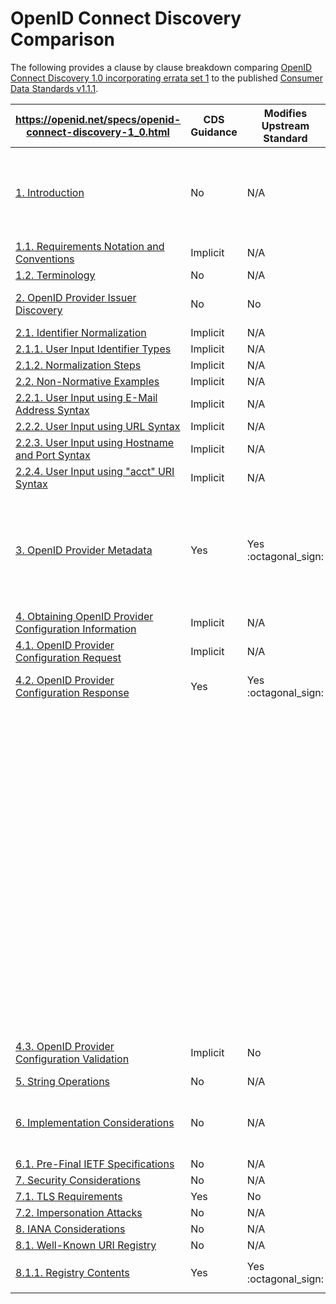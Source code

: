 
# OpenID Connect Discovery Comparison

The following provides a clause by clause breakdown comparing [OpenID Connect Discovery 1.0 incorporating errata set 1](https://openid.net/specs/openid-connect-discovery-1_0.html) to the published [Consumer Data Standards v1.1.1](https://consumerdatastandardsaustralia.github.io/standards). 

|  **https://openid.net/specs/openid-connect-discovery-1_0.html** | **CDS Guidance** | **Modifies Upstream Standard** | **Summary** |
| --- | --- | --- | --- |
| [1. Introduction](https://openid.net/specs/openid-connect-discovery-1_0.html#Introduction) | No | N/A | The CDS adopts the OpenID Connect Discovery standard with modifications. The reason stated for these modification is because *"not all fields defined as required in the discovery standard are considered required for CDR"* |
| [1.1. Requirements Notation and Conventions](https://openid.net/specs/openid-connect-discovery-1_0.html#rnc) | Implicit | N/A | [Aligned to Standards](https://consumerdatastandardsaustralia.github.io/standards/#introduction "Aligned to Standards") |
| [1.2. Terminology](https://openid.net/specs/openid-connect-discovery-1_0.html#Terminology) | No | N/A |  |
| [2. OpenID Provider Issuer Discovery](https://openid.net/specs/openid-connect-discovery-1_0.html#IssuerDiscovery) | No | No | Issuer Discovery is **OPTIONAL** within both the CDS and OpenID Connect Discovery specifications |
| [2.1. Identifier Normalization](https://openid.net/specs/openid-connect-discovery-1_0.html#IdentifierNormalization) | Implicit | N/A |  |
| [2.1.1. User Input Identifier Types](https://openid.net/specs/openid-connect-discovery-1_0.html#IdentifierTypes) | Implicit | N/A |  |
| [2.1.2. Normalization Steps](https://openid.net/specs/openid-connect-discovery-1_0.html#NormalizationSteps) | Implicit | N/A |  |
| [2.2. Non-Normative Examples](https://openid.net/specs/openid-connect-discovery-1_0.html#Examples) | Implicit | N/A |  |
| [2.2.1. User Input using E-Mail Address Syntax](https://openid.net/specs/openid-connect-discovery-1_0.html#EmailSyntax) | Implicit | N/A |  |
| [2.2.2. User Input using URL Syntax](https://openid.net/specs/openid-connect-discovery-1_0.html#URLSyntax) | Implicit | N/A |  |
| [2.2.3. User Input using Hostname and Port Syntax](https://openid.net/specs/openid-connect-discovery-1_0.html#HostPortExample) | Implicit | N/A |  |
| [2.2.4. User Input using "acct" URI Syntax](https://openid.net/specs/openid-connect-discovery-1_0.html#AcctURISyntax) | Implicit | N/A |  |
| [3. OpenID Provider Metadata](https://openid.net/specs/openid-connect-discovery-1_0.html#ProviderMetadata) | Yes | Yes :octagonal_sign: |  The CDS specifies that a [discovery endpoint](https://consumerdatastandardsaustralia.github.io/standards/#end-points) from Data Holders is **MANDATORY**. While the CDS is broadly aligned with this specification the specification modifies mandatory metadata and adds additional  [not documented](https://openid.net/specs/openid-connect-discovery-1_0.html#ProviderMetadata) and unregistered attributes to the OpenID Connect Discovery document. |
| [4. Obtaining OpenID Provider Configuration Information](https://openid.net/specs/openid-connect-discovery-1_0.html#ProviderConfig) | Implicit | N/A |  |
| [4.1. OpenID Provider Configuration Request](https://openid.net/specs/openid-connect-discovery-1_0.html#ProviderConfigurationRequest) | Implicit | N/A |  |
| [4.2. OpenID Provider Configuration Response](https://openid.net/specs/openid-connect-discovery-1_0.html#ProviderConfigurationResponse) | Yes | Yes :octagonal_sign: | The CDS [specifies](https://consumerdatastandardsaustralia.github.io/standards/#end-points) a number of changes to the OpenID Discovery metadata response. |
| | | | The following items are altered to **MANDATORY**: |
| | | | - `userinfo_endpoint` |
| | | | - `scopes_supported` |
| | | | - `acr_values_supported` | 
| | | | - `claims_supported` |
| | | | The following items are altered to **OPTIONAL**: |
| | | | - `response_types_supported` |
| | | | - `subject_types_supported` |
| | | | - `id_token_signing_alg_values_supported` |
| | | | The following items have been **ADDED** and are **MANDATORY**: |
| | | | - `introspection_endpoint` |
| | | | - `revocation_endpoint` |
| | | | The following items have had their default value altered but are **OMITTED**: |
| | | |  - `request_uri_parameter_supported`: Default value should be `false` as `request_uri` is explicitly disabled within the CDS |
| [4.3. OpenID Provider Configuration Validation](https://openid.net/specs/openid-connect-discovery-1_0.html#ProviderConfigurationValidation) | Implicit | No | The CDS specifies the `issuer` value is to be set to the *"URL that the Data Holder asserts as its Issuer Identifier"* |
| [5. String Operations](https://openid.net/specs/openid-connect-discovery-1_0.html#StringOps) | No | N/A |  |
| [6. Implementation Considerations](https://openid.net/specs/openid-connect-discovery-1_0.html#ImplementationConsiderations) | No | N/A | *All of these Relying Parties and OpenID Providers MUST implement the features that are listed in this specification as being "REQUIRED" or are described with a "MUST"*  |
| [6.1. Pre-Final IETF Specifications](https://openid.net/specs/openid-connect-discovery-1_0.html#PreFinalIETFSpecs) | No | N/A |  |
| [7. Security Considerations](https://openid.net/specs/openid-connect-discovery-1_0.html#Security) | No | N/A |  |
| [7.1. TLS Requirements](https://openid.net/specs/openid-connect-discovery-1_0.html#TLSRequirements) | Yes | No | TLS is **MANDATORY** within the CDS |
| [7.2. Impersonation Attacks](https://openid.net/specs/openid-connect-discovery-1_0.html#Impersonation) | No | N/A |  |
| [8. IANA Considerations](https://openid.net/specs/openid-connect-discovery-1_0.html#IANA) | No | N/A |  |
| [8.1. Well-Known URI Registry](https://openid.net/specs/openid-connect-discovery-1_0.html#WellKnownRegistry) | No | N/A | |
| [8.1.1. Registry Contents](https://openid.net/specs/openid-connect-discovery-1_0.html#WellKnownContents) | Yes | Yes :octagonal_sign: | The CDS alters the specification of the well-known uri registered endpoint `/.well-known/openid-configuration` |
